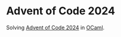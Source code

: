 # Advent of Code 2024

Solving [Advent of Code 2024][aoc2024] in [OCaml].

[aoc2024]: https://adventofcode.com/2024/about
[OCaml]: https://ocaml.org/
